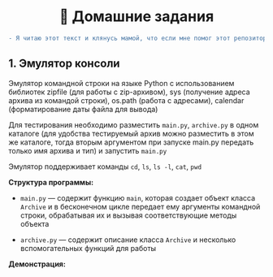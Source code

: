 # <div align='center'>:poop: Домашние задания </div>

```diff
- Я читаю этот текст и клянусь мамой, что если мне помог этот репозиторий, то я поставлю ему звездочку!
```
## <a name="task1"></a> 1. Эмулятор консоли

Эмулятор командной строки на языке Python с использованием библиотек zipfile (для работы с zip-архивом), sys (получение адреса архива из командой строки), os.path (работа с адресами), calendar (форматирование даты файла для вывода)

Для тестирования необходимо разместить `main.py`, `archive.py` в одном каталоге (для удобства тестируемый архив можно разместить в этом же каталоге, тогда вторым аргументом при запуске main.py передать только имя архива и тип) и запустить `main.py`

Эмулятор поддерживает команды `cd`, `ls`, `ls -l`, `cat`, `pwd`

**Структура программы:**
- `main.py` — содержит функцию `main`, которая создает объект класса `Archive` и в бесконечном цикле передает ему аргументы командной строки, обрабатывая их и вызывая соответствующие методы объекта

- `archive.py` — содержит описание класса `Archive` и несколько вспомогательных функций для работы

**Демонстрация:**

